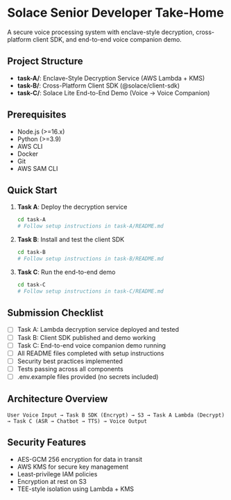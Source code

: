 # Solace Senior Developer Take-Home

A secure voice processing system with enclave-style decryption, cross-platform client SDK, and end-to-end voice companion demo.

## Project Structure

- **task-A/**: Enclave-Style Decryption Service (AWS Lambda + KMS)
- **task-B/**: Cross-Platform Client SDK (@solace/client-sdk)
- **task-C/**: Solace Lite End-to-End Demo (Voice → Voice Companion)

## Prerequisites

- Node.js (>=16.x)
- Python (>=3.9)
- AWS CLI
- Docker
- Git
- AWS SAM CLI

## Quick Start

1. **Task A**: Deploy the decryption service
   ```bash
   cd task-A
   # Follow setup instructions in task-A/README.md
   ```

2. **Task B**: Install and test the client SDK
   ```bash
   cd task-B
   # Follow setup instructions in task-B/README.md
   ```

3. **Task C**: Run the end-to-end demo
   ```bash
   cd task-C
   # Follow setup instructions in task-C/README.md
   ```

## Submission Checklist

- [ ] Task A: Lambda decryption service deployed and tested
- [ ] Task B: Client SDK published and demo working
- [ ] Task C: End-to-end voice companion demo running
- [ ] All README files completed with setup instructions
- [ ] Security best practices implemented
- [ ] Tests passing across all components
- [ ] .env.example files provided (no secrets included)

## Architecture Overview

```
User Voice Input → Task B SDK (Encrypt) → S3 → Task A Lambda (Decrypt) → Task C (ASR → Chatbot → TTS) → Voice Output
```

## Security Features

- AES-GCM 256 encryption for data in transit
- AWS KMS for secure key management
- Least-privilege IAM policies
- Encryption at rest on S3
- TEE-style isolation using Lambda + KMS